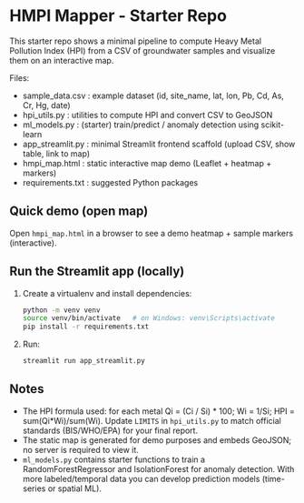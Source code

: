
# HMPI Mapper - Starter Repo

This starter repo shows a minimal pipeline to compute Heavy Metal Pollution Index (HPI) from a CSV of groundwater samples and visualize them on an interactive map.

Files:
- sample_data.csv : example dataset (id, site_name, lat, lon, Pb, Cd, As, Cr, Hg, date)
- hpi_utils.py : utilities to compute HPI and convert CSV to GeoJSON
- ml_models.py : (starter) train/predict / anomaly detection using scikit-learn
- app_streamlit.py : minimal Streamlit frontend scaffold (upload CSV, show table, link to map)
- hmpi_map.html : static interactive map demo (Leaflet + heatmap + markers)
- requirements.txt : suggested Python packages

## Quick demo (open map)
Open `hmpi_map.html` in a browser to see a demo heatmap + sample markers (interactive).

## Run the Streamlit app (locally)
1. Create a virtualenv and install dependencies:
   ```bash
   python -m venv venv
   source venv/bin/activate   # on Windows: venv\Scripts\activate
   pip install -r requirements.txt
   ```
2. Run:
   ```bash
   streamlit run app_streamlit.py
   ```

## Notes
- The HPI formula used: for each metal Qi = (Ci / Si) * 100; Wi = 1/Si; HPI = sum(Qi*Wi)/sum(Wi).
  Update `LIMITS` in `hpi_utils.py` to match official standards (BIS/WHO/EPA) for your final report.
- The static map is generated for demo purposes and embeds GeoJSON; no server is required to view it.
- `ml_models.py` contains starter functions to train a RandomForestRegressor and IsolationForest for anomaly detection. With more labeled/temporal data you can develop prediction models (time-series or spatial ML).

